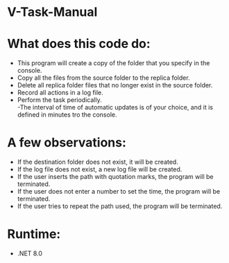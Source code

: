# V-Task-Manual

# What does this code do:

  - This program will create a copy of the folder that you specify in the console.  
  - Copy all the files from the source folder to the replica folder.  
  - Delete all replica folder files that no longer exist in the source folder.  
  - Record all actions in a log file.  
  - Perform the task periodically.  
  -The interval of time of automatic updates is of your choice, and it is defined in minutes tro the console. 

# A few observations:

  - If the destination folder does not exist, it will be created.  
  - If the log file does not exist, a new log file will be created.  
  - If the user inserts the path with quotation marks, the program will be terminated.  
  - If the user does not enter a number to set the time, the program will be terminated.  
  - If the user tries to repeat the path used, the program will be terminated.

# Runtime:

  - .NET 8.0

